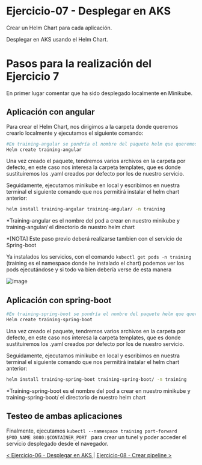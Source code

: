 # Ejercicio-07 - Desplegar en AKS

Crear un Helm Chart para cada aplicación.

Desplegar en AKS usando el Helm Chart.

# Pasos para la realización del Ejercicio 7

En primer lugar comentar que ha sido desplegado localmente en Minikube.


## Aplicación con angular

Para crear el Helm Chart, nos dirigimos a la carpeta donde queremos crearlo localmente y ejecutamos el siguiente comando:

```sh
#En training-angular se pondría el nombre del paquete helm que queremos
Helm create training-angular
```
Una vez creado el paquete, tendremos varios archivos en la carpeta por defecto, en este caso nos interesa la carpeta templates, que es donde sustituiremos los .yaml creados por defecto por los de nuestro servicio.

Seguidamente, ejecutamos minikube en local y escribimos en nuestra terminal el siguiente comando que nos permitirá instalar el helm chart anterior:

```sh
helm install training-angular training-angular/ -n training
```
*Training-angular es el nombre del pod a crear en nuestro minikube y training-angular/ el directorio de nuestro helm chart

*[NOTA] Este paso previo deberá realizarse tambien con el servicio de Spring-boot

Ya instalados los servicios, con el comando ```kubectl get pods -n training ``` (training es el namespace donde he instalado el chart) podemos ver los pods ejecutándose y si todo va bien debería verse de esta manera

![image](https://user-images.githubusercontent.com/57345200/165062585-616fb6a6-68b2-47f9-981e-9f5306d57489.png)

## Aplicación con spring-boot

```sh
#En training-spring-boot se pondría el nombre del paquete helm que queremos
Helm create training-spring-boot
```
Una vez creado el paquete, tendremos varios archivos en la carpeta por defecto, en este caso nos interesa la carpeta templates, que es donde sustituiremos los .yaml creados por defecto por los de nuestro servicio.

Seguidamente, ejecutamos minikube en local y escribimos en nuestra terminal el siguiente comando que nos permitirá instalar el helm chart anterior:

```sh
helm install training-spring-boot training-spring-boot/ -n training
```
*Training-spring-boot es el nombre del pod a crear en nuestro minikube y training-spring-boot/ el directorio de nuestro helm chart

## Testeo de ambas aplicaciones

Finalmente, ejecutamos ```kubectl --namespace training port-forward $POD_NAME 8080:$CONTAINER_PORT ``` para crear un tunel y poder acceder el servicio desplegado desde el navegador.


[< Ejercicio-06 - Desplegar en AKS ](../Ejercicio-06/) | [ Ejercicio-08 - Crear pipeline >](../Ejercicio-08)
